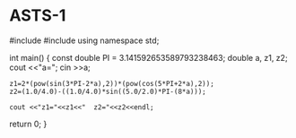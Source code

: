 # ASTS-1
#include <iostream>
#include <cmath>
using namespace std;
 
int main()
{
    const double PI = 3.141592653589793238463;
    double a, z1, z2;
    cout <<"a="; 
    cin >>a;
    
    z1=2*(pow(sin(3*PI-2*a),2))*(pow(cos(5*PI+2*a),2));    
    z2=(1.0/4.0)-((1.0/4.0)*sin((5.0/2.0)*PI-(8*a)));
    
    cout <<"z1="<<z1<<"  z2="<<z2<<endl;
   
return 0;
}
